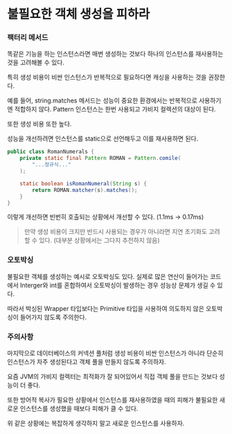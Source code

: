 # 불필요한 객체 생성을 피하라

### 팩터리 메서드

똑같은 기능을 하는 인스턴스라면 매번 생성하는 것보다 하나의 인스턴스를 재사용하는 것을 고려해볼 수 있다.

특히 생성 비용이 비싼 인스턴스가 반복적으로 필요하다면 캐싱을 사용하는 것을 권장한다.

예를 들어, string.matches 메서드는 성능이 중요한 환경에서는 반복적으로 사용하기엔 적합하지 않다. Pattern 인스턴스는 한번 사용되고 가비지 컬렉션의 대상이 된다.

또한 생성 비용 또한 높다.

성능을 개선하려면 인스턴스를 static으로 선언해두고 이를 재사용하면 된다.

```java
public class RomanNumerals {
    private static final Pattern ROMAN = Pattern.comile(
        "...정규식..."
    );

    static boolean isRomanNumeral(String s) {
        return ROMAN.matcher(s).matches();
    }
}
```

이렇게 개선하면 빈번히 호출되는 상황에서 개선할 수 있다. (1.1ms -> 0.17ms)

> 만약 생성 비용이 크지만 반드시 사용되는 경우가 아니라면 지연 초기화도 고려할 수 있다. (대부분 상황에서는 그다지 추천하지 않음)


### 오토박싱

불필요한 객체를 생성하는 예시로 오토박싱도 있다.
실제로 많은 연산이 들어가는 코드에서 Interger와 int를 혼합하여서 오토박싱이 발생하는 경우 성능상 문제가 생길 수 있다.

따라서 박싱된 Wrapper 타입보다는 Primitive 타입을 사용하여 의도하지 않은 오토박싱이 들어가지 않도록 주의한다.


### 주의사항

마지막으로 데이터베이스의 커넥션 풀처럼 생성 비용이 비싼 인스턴스가 아니라 단순히 인스턴스가 자주 생성된다고 객체 풀을 만들지 않도록 주의하자.

요즘 JVM의 가비지 컬렉터는 최적화가 잘 되어있어서 직접 객체 풀을 만드는 것보다 성능이 더 좋다.

또한 방어적 복사가 필요한 상황에서 인스턴스를 재사용하였을 때의 피해가 불필요한 새로운 인스턴스를 생성했을 때보다 피해가 클 수 있다.

위 같은 상황에는 복잡하게 생각하지 말고 새로운 인스턴스를 사용하자.




